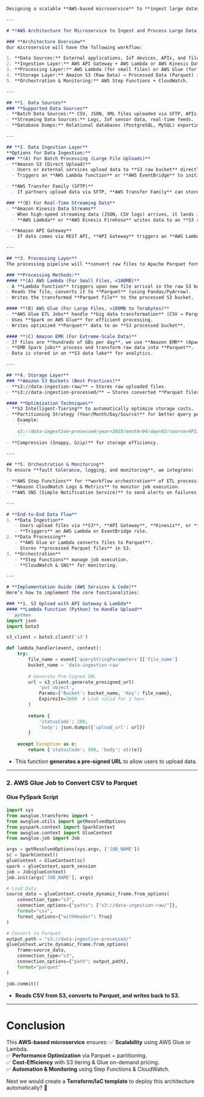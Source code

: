 
```markdown
Designing a scalable **AWS-based microservice** to **ingest large datasets (hundreds of GBs) from multiple sources into S3 and store them in Parquet format** requires careful consideration of scalability, performance, fault tolerance, and cost efficiency. Below is a detailed **architecture design** with an explanation of how each component plays a role.

---

# **AWS Architecture for Microservice to Ingest and Process Large Data into S3 (Parquet Format)**

### **Architecture Overview**
Our microservice will have the following workflow:

1. **Data Sources:** External applications, IoT devices, APIs, and files (CSV, JSON, XML, etc.).
2. **Ingestion Layer:** AWS API Gateway + AWS Lambda or AWS Kinesis Data Streams for real-time data ingestion.
3. **Processing Layer:** AWS Lambda (for small files) or AWS Glue (for large-scale ETL).
4. **Storage Layer:** Amazon S3 (Raw Data) → Processed Data (Parquet) in another S3 bucket.
5. **Orchestration & Monitoring:** AWS Step Functions + CloudWatch.

---

## **1. Data Sources**
### **Supported Data Sources**
- **Batch Data Sources:** CSV, JSON, XML files uploaded via SFTP, APIs, or applications.
- **Streaming Data Sources:** Logs, IoT sensor data, real-time feeds.
- **Database Dumps:** Relational databases (PostgreSQL, MySQL) exporting CSVs.

---

## **2. Data Ingestion Layer**
**Options for Data Ingestion:**
### **(A) For Batch Processing (Large File Uploads)**
- **Amazon S3 (Direct Upload)**
  - Users or external services upload data to **S3 raw bucket** directly using **pre-signed URLs**.
  - Triggers an **AWS Lambda function** or **AWS EventBridge** to initiate processing.

- **AWS Transfer Family (SFTP)**
  - If partners upload data via SFTP, **AWS Transfer Family** can store it in S3.

### **(B) For Real-Time Streaming Data**
- **Amazon Kinesis Data Streams**
  - When high-speed streaming data (JSON, CSV logs) arrives, it lands in **Kinesis**.
  - **AWS Lambda** or **AWS Kinesis Firehose** writes data to an **S3 raw bucket**.

- **Amazon API Gateway**
  - If data comes via REST API, **API Gateway** triggers an **AWS Lambda function** to validate and store the data in **S3**.

---

## **3. Processing Layer**
The processing pipeline will **convert raw files to Apache Parquet format** for better performance and lower storage costs.

### **Processing Methods:**
#### **(A) AWS Lambda (For Small Files, <100MB)**
- A **Lambda function** triggers upon new file arrival in the raw S3 bucket.
- Reads the file, converts it to **Parquet** (using Pandas/PyArrow).
- Writes the transformed **Parquet file** to the processed S3 bucket.

#### **(B) AWS Glue (For Large Files, >100MB to Terabytes)**
- **AWS Glue ETL Jobs** handle **big data transformation** (CSV → Parquet).
- Uses **Spark on AWS Glue** for efficient processing.
- Writes optimized **Parquet** data to an **S3 processed bucket**.

#### **(C) Amazon EMR (For Extreme-Scale Data)**
- If files are **hundreds of GBs per day**, we use **Amazon EMR** (Apache Spark).
- **EMR Spark jobs** process and transform raw data into **Parquet**.
- Data is stored in an **S3 data lake** for analytics.

---

## **4. Storage Layer**
### **Amazon S3 Buckets (Best Practices)**
- **s3://data-ingestion-raw/** → Stores raw uploaded files.
- **s3://data-ingestion-processed/** → Stores converted **Parquet files**.

#### **Optimization Techniques**
- **S3 Intelligent-Tiering** to automatically optimize storage costs.
- **Partitioning Strategy (Year/Month/Day/Source)** for better query performance.
  - Example:
    ```
    s3://data-ingestion-processed/year=2025/month=04/day=02/source=API/
    ```
- **Compression (Snappy, Gzip)** for storage efficiency.

---

## **5. Orchestration & Monitoring**
To ensure **fault tolerance, logging, and monitoring**, we integrate:

- **AWS Step Functions** for **workflow orchestration** of ETL processing.
- **Amazon CloudWatch Logs & Metrics** to monitor job execution.
- **AWS SNS (Simple Notification Service)** to send alerts on failures.

---

# **End-to-End Data Flow**
1. **Data Ingestion**
   - Users upload files via **S3**, **API Gateway**, **Kinesis**, or **SFTP**.
   - **Triggers** an AWS Lambda or EventBridge rule.
2. **Data Processing**
   - **AWS Glue or Lambda converts files to Parquet**.
   - Stores **processed Parquet files** in S3.
3. **Orchestration**
   - **Step Functions** manage job execution.
   - **CloudWatch & SNS** for monitoring.

---

# **Implementation Guide (AWS Services & Code)**
Here’s how to implement the core functionalities:

### **1. S3 Upload with API Gateway & Lambda**
#### **Lambda Function (Python) to Handle Upload**
```python
import json
import boto3

s3_client = boto3.client('s3')

def lambda_handler(event, context):
    try:
        file_name = event['queryStringParameters']['file_name']
        bucket_name = 'data-ingestion-raw'
        
        # Generate Pre-Signed URL
        url = s3_client.generate_presigned_url(
            'put_object',
            Params={'Bucket': bucket_name, 'Key': file_name},
            ExpiresIn=3600  # Link valid for 1 hour
        )
        
        return {
            'statusCode': 200,
            'body': json.dumps({'upload_url': url})
        }
    
    except Exception as e:
        return {'statusCode': 500, 'body': str(e)}
```
- This function **generates a pre-signed URL** to allow users to upload data.

---

### **2. AWS Glue Job to Convert CSV to Parquet**
#### **Glue PySpark Script**
```python
import sys
from awsglue.transforms import *
from awsglue.utils import getResolvedOptions
from pyspark.context import SparkContext
from awsglue.context import GlueContext
from awsglue.job import Job

args = getResolvedOptions(sys.argv, ['JOB_NAME'])
sc = SparkContext()
glueContext = GlueContext(sc)
spark = glueContext.spark_session
job = Job(glueContext)
job.init(args['JOB_NAME'], args)

# Load Data
source_data = glueContext.create_dynamic_frame.from_options(
    connection_type="s3",
    connection_options={"paths": ["s3://data-ingestion-raw/"]},
    format="csv",
    format_options={"withHeader": True}
)

# Convert to Parquet
output_path = "s3://data-ingestion-processed/"
glueContext.write_dynamic_frame.from_options(
    frame=source_data,
    connection_type="s3",
    connection_options={"path": output_path},
    format="parquet"
)

job.commit()
```
- **Reads CSV from S3, converts to Parquet, and writes back to S3.**

---

# **Conclusion**
This **AWS-based microservice** ensures:
✅ **Scalability** using AWS Glue or Lambda.  
✅ **Performance Optimization** via Parquet + partitioning.  
✅ **Cost-Efficiency** with S3 tiering & Glue on-demand pricing.  
✅ **Automation & Monitoring** using Step Functions & CloudWatch.

Next we would create a **Terraform/IaC template** to deploy this architecture automatically? 🚀